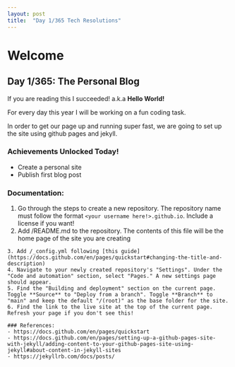 ```yaml
---
layout: post
title:  "Day 1/365 Tech Resolutions"
---
```


# Welcome

## Day 1/365: The Personal Blog

If you are reading this I succeeded! a.k.a **Hello World!**

For every day this year I will be working on a fun coding task.

In order to get our page up and running super fast, we are going to set up the site using github pages and jekyll.

### Achievements Unlocked Today!
- Create a personal site
- Publish first blog post

### Documentation:
1. Go through the steps to create a new repository. The repository name must follow the format
```<your username here!>.github.io```. Include a license if you want!
2. Add /README.md to the repository. The contents of this file will be the home page of the site you are creating
```
3. Add /_config.yml following [this guide](https://docs.github.com/en/pages/quickstart#changing-the-title-and-description)
4. Navigate to your newly created repository's "Settings". Under the "Code and automation" section, select "Pages." A new settings page should appear.
5. Find the "Building and deployment" section on the current page. Toggle **Source** to "Deploy from a branch". Toggle **Branch** to "main" and keep the default "/(root)" as the base folder for the site.
6. Find the link to the live site at the top of the current page. Refresh your page if you don't see this!

### References:
- https://docs.github.com/en/pages/quickstart
- https://docs.github.com/en/pages/setting-up-a-github-pages-site-with-jekyll/adding-content-to-your-github-pages-site-using-jekyll#about-content-in-jekyll-sites
- https://jekyllrb.com/docs/posts/

